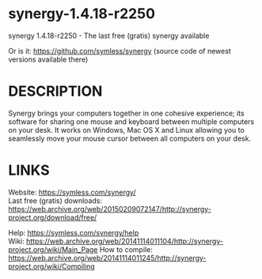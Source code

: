 ﻿synergy-1.4.18-r2250
====================

synergy 1.4.18-r2250 - The last free (gratis) synergy available

Or is it: https://github.com/symless/synergy (source code of newest versions
available there)

DESCRIPTION
===========

Synergy brings your computers together in one cohesive experience; its software
for sharing one mouse and keyboard between multiple computers on your desk. It
works on Windows, Mac OS X and Linux allowing you to seamlessly move your mouse
cursor between all computers on your desk.

LINKS
=====

Website: https://symless.com/synergy/  
Last free (gratis) downloads: https://web.archive.org/web/20150209072147/http://synergy-project.org/download/free/

Help: https://symless.com/synergy/help  
Wiki: https://web.archive.org/web/20141114011104/http://synergy-project.org/wiki/Main_Page
How to compile: https://web.archive.org/web/20141114011245/http://synergy-project.org/wiki/Compiling
